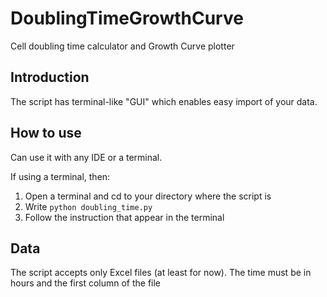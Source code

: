 # DoublingTimeGrowthCurve

Cell doubling time calculator and Growth Curve plotter

## Introduction

The script has terminal-like "GUI" which enables easy import of your data.

## How to use

Can use it with any IDE or a terminal.

If using a terminal, then:
1) Open a terminal and cd to your directory where the script is
2) Write `python doubling_time.py`
3) Follow the instruction that appear in the terminal

## Data

The script accepts only Excel files (at least for now).
The time must be in hours and the first column of the file
